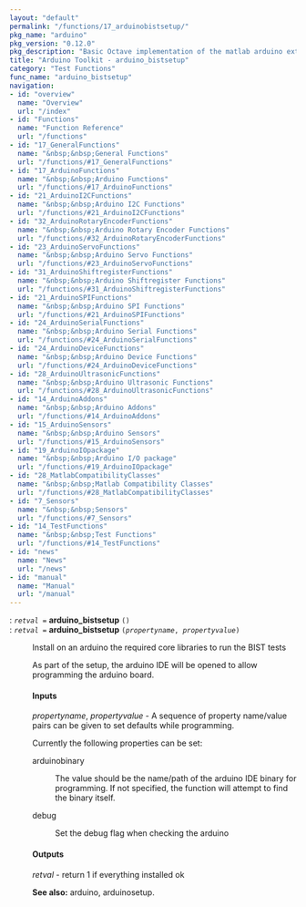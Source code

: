 ```yaml
---
layout: "default"
permalink: "/functions/17_arduinobistsetup/"
pkg_name: "arduino"
pkg_version: "0.12.0"
pkg_description: "Basic Octave implementation of the matlab arduino extension,  allowing communication to a programmed arduino board to control its  hardware."
title: "Arduino Toolkit - arduino_bistsetup"
category: "Test Functions"
func_name: "arduino_bistsetup"
navigation:
- id: "overview"
  name: "Overview"
  url: "/index"
- id: "Functions"
  name: "Function Reference"
  url: "/functions"
- id: "17_GeneralFunctions"
  name: "&nbsp;&nbsp;General Functions"
  url: "/functions/#17_GeneralFunctions"
- id: "17_ArduinoFunctions"
  name: "&nbsp;&nbsp;Arduino Functions"
  url: "/functions/#17_ArduinoFunctions"
- id: "21_ArduinoI2CFunctions"
  name: "&nbsp;&nbsp;Arduino I2C Functions"
  url: "/functions/#21_ArduinoI2CFunctions"
- id: "32_ArduinoRotaryEncoderFunctions"
  name: "&nbsp;&nbsp;Arduino Rotary Encoder Functions"
  url: "/functions/#32_ArduinoRotaryEncoderFunctions"
- id: "23_ArduinoServoFunctions"
  name: "&nbsp;&nbsp;Arduino Servo Functions"
  url: "/functions/#23_ArduinoServoFunctions"
- id: "31_ArduinoShiftregisterFunctions"
  name: "&nbsp;&nbsp;Arduino Shiftregister Functions"
  url: "/functions/#31_ArduinoShiftregisterFunctions"
- id: "21_ArduinoSPIFunctions"
  name: "&nbsp;&nbsp;Arduino SPI Functions"
  url: "/functions/#21_ArduinoSPIFunctions"
- id: "24_ArduinoSerialFunctions"
  name: "&nbsp;&nbsp;Arduino Serial Functions"
  url: "/functions/#24_ArduinoSerialFunctions"
- id: "24_ArduinoDeviceFunctions"
  name: "&nbsp;&nbsp;Arduino Device Functions"
  url: "/functions/#24_ArduinoDeviceFunctions"
- id: "28_ArduinoUltrasonicFunctions"
  name: "&nbsp;&nbsp;Arduino Ultrasonic Functions"
  url: "/functions/#28_ArduinoUltrasonicFunctions"
- id: "14_ArduinoAddons"
  name: "&nbsp;&nbsp;Arduino Addons"
  url: "/functions/#14_ArduinoAddons"
- id: "15_ArduinoSensors"
  name: "&nbsp;&nbsp;Arduino Sensors"
  url: "/functions/#15_ArduinoSensors"
- id: "19_ArduinoIOpackage"
  name: "&nbsp;&nbsp;Arduino I/O package"
  url: "/functions/#19_ArduinoIOpackage"
- id: "28_MatlabCompatibilityClasses"
  name: "&nbsp;&nbsp;Matlab Compatibility Classes"
  url: "/functions/#28_MatlabCompatibilityClasses"
- id: "7_Sensors"
  name: "&nbsp;&nbsp;Sensors"
  url: "/functions/#7_Sensors"
- id: "14_TestFunctions"
  name: "&nbsp;&nbsp;Test Functions"
  url: "/functions/#14_TestFunctions"
- id: "news"
  name: "News"
  url: "/news"
- id: "manual"
  name: "Manual"
  url: "/manual"
---
```

<dl class="first-deftypefn">
<dt class="deftypefn" id="index-arduino_005fbistsetup"><span class="category-def">: </span><span><code class="def-type"><var class="var">retval</var> =</code> <strong class="def-name">arduino_bistsetup</strong> <code class="def-code-arguments">()</code><a class="copiable-link" href='#index-arduino_005fbistsetup'></a></span></dt>
<dt class="deftypefnx def-cmd-deftypefn" id="index-arduino_005fbistsetup-1"><span class="category-def">: </span><span><code class="def-type"><var class="var">retval</var> =</code> <strong class="def-name">arduino_bistsetup</strong> <code class="def-code-arguments">(<var class="var">propertyname</var>, <var class="var">propertyvalue</var>)</code><a class="copiable-link" href='#index-arduino_005fbistsetup-1'></a></span></dt>
<dd><p>Install on an arduino the required core libraries to run the BIST tests
</p>
<p>As part of the setup, the arduino IDE will be opened to allow programming
 the arduino board.
</p>
<h4 class="subsubheading" id="Inputs">Inputs</h4>
 
<p><var class="var">propertyname</var>, <var class="var">propertyvalue</var> - A sequence of property name/value pairs can be given
 to set defaults while programming.
</p>
<p>Currently the following properties can be set:
 </p><dl class="table">
<dt>arduinobinary</dt>
<dd><p>The value should be the name/path of the arduino IDE binary for programming. If not specified,
 the function will attempt to find the binary itself.
 </p></dd>
<dt>debug</dt>
<dd><p>Set the debug flag when checking the arduino
 </p></dd>
</dl>

<h4 class="subsubheading" id="Outputs">Outputs</h4>
<p><var class="var">retval</var> - return 1 if everything installed ok
</p>

<p><strong class="strong">See also:</strong> arduino, arduinosetup.
 </p></dd></dl>